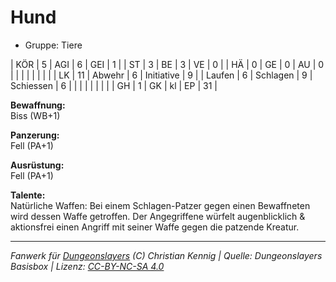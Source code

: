 # Hund  
- Gruppe: Tiere  

| KÖR    | 5  | AGI      | 6  | GEI        | 1  |
| ST     | 3  | BE       | 3  | VE         | 0  |
| HÄ     | 0  | GE       | 0  | AU         | 0  |
|        |    |          |    |            |    |
| LK     | 11 | Abwehr   | 6  | Initiative | 9  |
| Laufen | 6  | Schlagen | 9  | Schiessen  | 6  |
|        |    |          |    |            |    |
| GH     | 1  | GK       | kl | EP         | 31 |


**Bewaffnung:**  
Biss (WB+1)

**Panzerung:**  
Fell (PA+1)

**Ausrüstung:**  
Fell (PA+1)

**Talente:**  
Natürliche Waffen: Bei einem Schlagen-Patzer gegen einen Bewaffneten wird dessen Waffe getroffen. Der Angegriffene würfelt augenblicklich & aktionsfrei einen Angriff mit seiner Waffe gegen die patzende Kreatur.





___
*Fanwerk für [Dungeonslayers](https://www.dungeonslayers.net/) (C) Christian Kennig | Quelle: Dungeonslayers Basisbox | Lizenz: [CC-BY-NC-SA 4.0](https://creativecommons.org/licenses/by-nc-sa/4.0/deed.de)*